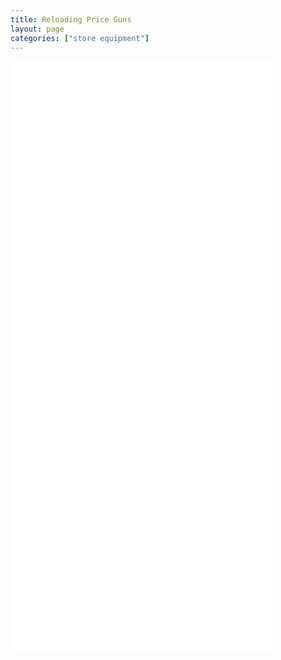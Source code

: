 ```yaml
---
title: Reloading Price Guns
layout: page
categories: ["store equipment"]
---
```


<iframe width="420" height="315" src="//www.youtube.com/embed/-rfkhjjivYM" frameborder="0" allowfullscreen></iframe>

<iframe width="420" height="315" src="//www.youtube.com/embed/UiWCLBYbkJk" frameborder="0" allowfullscreen></iframe>

<iframe width="420" height="315" src="//www.youtube.com/embed/aqNB-GvHduw" frameborder="0" allowfullscreen></iframe>
